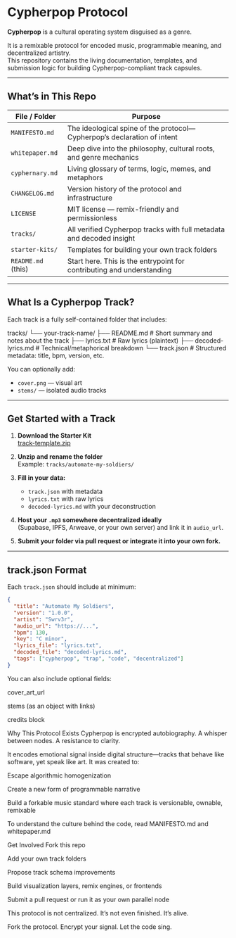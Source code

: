 # Cypherpop Protocol

**Cypherpop** is a cultural operating system disguised as a genre.

It is a remixable protocol for encoded music, programmable meaning, and decentralized artistry.  
This repository contains the living documentation, templates, and submission logic for building Cypherpop-compliant track capsules.

---

## What’s in This Repo

| File / Folder          | Purpose                                                                 |
|------------------------|-------------------------------------------------------------------------|
| `MANIFESTO.md`         | The ideological spine of the protocol—Cypherpop’s declaration of intent |
| `whitepaper.md`        | Deep dive into the philosophy, cultural roots, and genre mechanics      |
| `cyphernary.md`        | Living glossary of terms, logic, memes, and metaphors                   |
| `CHANGELOG.md`         | Version history of the protocol and infrastructure                      |
| `LICENSE`              | MIT license — remix-friendly and permissionless                         |
| `tracks/`              | All verified Cypherpop tracks with full metadata and decoded insight     |
| `starter-kits/`        | Templates for building your own track folders                           |
| `README.md` (this)     | Start here. This is the entrypoint for contributing and understanding   |

---

## What Is a Cypherpop Track?

Each track is a fully self-contained folder that includes:

tracks/
└── your-track-name/
├── README.md # Short summary and notes about the track
├── lyrics.txt # Raw lyrics (plaintext)
├── decoded-lyrics.md # Technical/metaphorical breakdown
└── track.json # Structured metadata: title, bpm, version, etc.


You can optionally add:
- `cover.png` — visual art
- `stems/` — isolated audio tracks

---

## Get Started with a Track

1. **Download the Starter Kit**  
   [track-template.zip](starter-kits/track-template.zip)

2. **Unzip and rename the folder**  
   Example: `tracks/automate-my-soldiers/`

3. **Fill in your data:**
   - `track.json` with metadata
   - `lyrics.txt` with raw lyrics
   - `decoded-lyrics.md` with your deconstruction

4. **Host your `.mp3` somewhere decentralized ideally**  
   (Supabase, IPFS, Arweave, or your own server) and link it in `audio_url`.

5. **Submit your folder via pull request or integrate it into your own fork.**

---

## track.json Format

Each `track.json` should include at minimum:

```json
{
  "title": "Automate My Soldiers",
  "version": "1.0.0",
  "artist": "Swrv3r",
  "audio_url": "https://...",
  "bpm": 130,
  "key": "C minor",
  "lyrics_file": "lyrics.txt",
  "decoded_file": "decoded-lyrics.md",
  "tags": ["cypherpop", "trap", "code", "decentralized"]
}
```
You can also include optional fields:

cover_art_url

stems (as an object with links)

credits block

Why This Protocol Exists
Cypherpop is encrypted autobiography.
A whisper between nodes. A resistance to clarity.

It encodes emotional signal inside digital structure—tracks that behave like software, yet speak like art. It was created to:

Escape algorithmic homogenization

Create a new form of programmable narrative

Build a forkable music standard where each track is versionable, ownable, remixable

To understand the culture behind the code, read MANIFESTO.md and whitepaper.md

Get Involved
Fork this repo

Add your own track folders

Propose track schema improvements

Build visualization layers, remix engines, or frontends

Submit a pull request or run it as your own parallel node

This protocol is not centralized. It’s not even finished. It’s alive.

Fork the protocol. Encrypt your signal.
Let the code sing.
